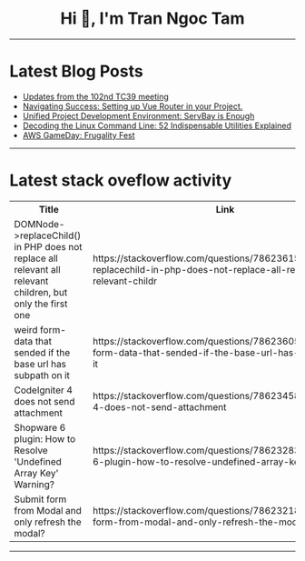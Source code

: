 <h1 align="center">Hi 👋, I'm Tran Ngoc Tam</h1>

---

# Latest Blog Posts 
<!-- BLOG-POST-LIST:START -->
- [Updates from the 102nd TC39 meeting](https://dev.to/hemanth/updates-from-the-102nd-tc39-meeting-i4i)
- [Navigating Success: Setting up Vue Router in your Project.](https://dev.to/chidinma_nwosu/navigating-success-setting-up-vue-router-in-your-project-4el0)
- [Unified Project Development Environment: ServBay is Enough](https://dev.to/servbay/unified-project-development-environment-servbay-is-enough-20pl)
- [Decoding the Linux Command Line: 52 Indispensable Utilities Explained](https://dev.to/mnamesujit/decoding-the-linux-command-line-52-indispensable-utilities-explained-34kk)
- [AWS GameDay: Frugality Fest](https://dev.to/aws-builders/aws-gameday-frugality-fest-4889)
<!-- BLOG-POST-LIST:END -->

---

# Latest stack oveflow activity
<table>
  <tr><th>Title</th><th>Link</th></tr>
  <!-- STACKOVERFLOW:START --><tr><td>DOMNode-&gt;replaceChild&lpar;&rpar; in PHP does not replace all relevant all relevant children, but only the first one</td><td>https://stackoverflow.com/questions/78623615/domnode-replacechild-in-php-does-not-replace-all-relevant-all-relevant-childr</td></tr><tr><td>weird form-data that sended if the base url has subpath on it</td><td>https://stackoverflow.com/questions/78623605/weird-form-data-that-sended-if-the-base-url-has-subpath-on-it</td></tr><tr><td>CodeIgniter 4 does not send attachment</td><td>https://stackoverflow.com/questions/78623458/codeigniter-4-does-not-send-attachment</td></tr><tr><td>Shopware 6 plugin: How to Resolve &#39;Undefined Array Key&#39; Warning?</td><td>https://stackoverflow.com/questions/78623283/shopware-6-plugin-how-to-resolve-undefined-array-key-warning</td></tr><tr><td>Submit form from Modal and only refresh the modal?</td><td>https://stackoverflow.com/questions/78623218/submit-form-from-modal-and-only-refresh-the-modal</td></tr><!-- STACKOVERFLOW:END -->
</table>

---


